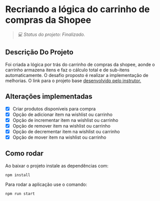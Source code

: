 # Recriando a lógica do carrinho de compras da Shopee

>_💻 Status do projeto: Finalizado._

## Descrição Do Projeto

Foi criada a lógica por trás do carrinho de compras da shopee, aonde o carrinho armazena itens e faz o cálculo total e de sub-itens automaticamente. O desafio proposto é realizar a implementação de melhorias. O link para o projeto base 
<a href="https://github.com/digitalinnovationone/formacao-nodejs/tree/main/06-shopee-cart"> desenvolvido pelo instrutor. </a>
 
## Alterações implementadas

- [x] Criar produtos disponíveis para compra
- [x] Opção de adicionar item na wishlist ou carrinho
- [x] Opção de incrementar item na wishlist ou carrinho
- [x] Opção de remover item na wishlist ou carrinho
- [x] Opção de decrementar item na wishlist ou carrinho
- [x] Opção de mover item na wishlist ou carrinho

## Como rodar

Ao baixar o projeto instale as dependências com:

```
npm install
```

Para rodar a aplicação use o comando:

```
npm run start
```

